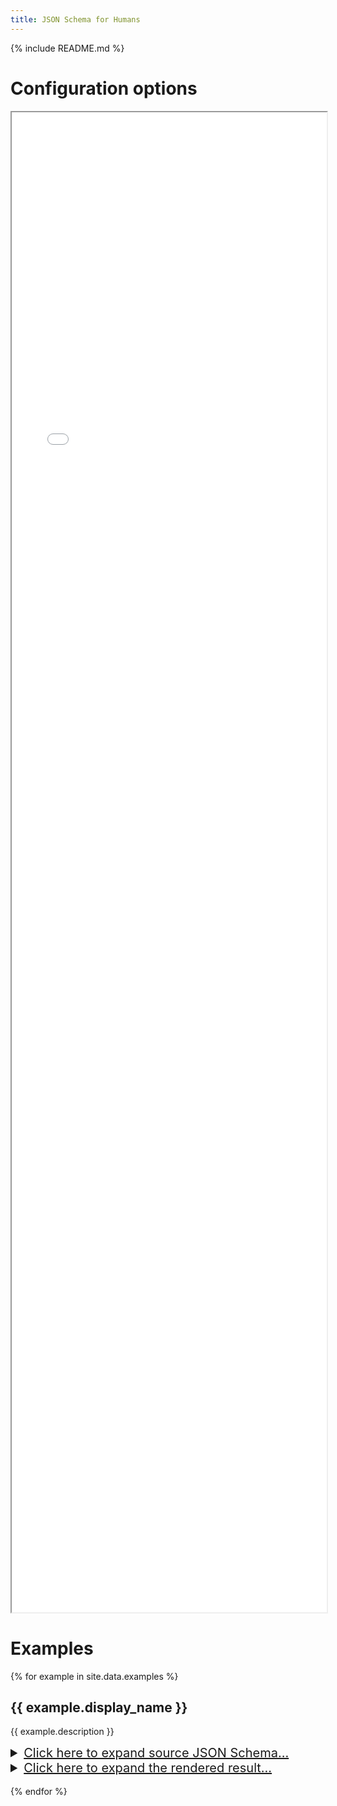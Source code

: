 ```yaml
---
title: JSON Schema for Humans
---
```


{% include README.md %}

# Configuration options
<iframe style="width: 100%; height: 60vh" src="assets/schema_config.html"></iframe>

# Examples
{% for example in site.data.examples %}
## {{ example.display_name }}

{{ example.description }}

<details><summary style="font-size:20px; cursor:pointer; text-decoration: underline">Click here to expand source JSON Schema...</summary>
<p>
{% highlight json %}
{% include examples/{{ example.name }}.json %}
{% endhighlight %}
</p>
</details>

<details><summary style="font-size:20px; cursor:pointer; text-decoration: underline">Click here to expand the rendered result...</summary>
<p>
<iframe style="width: 100%; height: 60vh" src="assets/examples/{{ example.name }}.html"></iframe>
</p>
</details>
<br/>
{% endfor %}